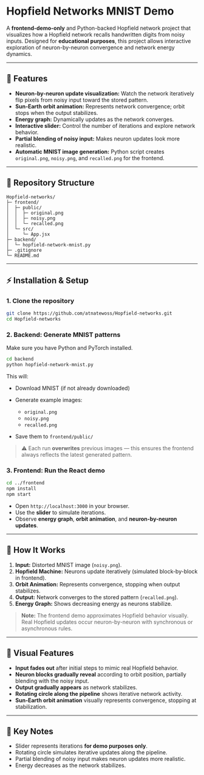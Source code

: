 # Hopfield Networks MNIST Demo

A **frontend-demo-only** and Python-backed Hopfield network project that visualizes how a Hopfield network recalls handwritten digits from noisy inputs. Designed for **educational purposes**, this project allows interactive exploration of neuron-by-neuron convergence and network energy dynamics.

---

## 🚀 Features

* **Neuron-by-neuron update visualization:** Watch the network iteratively flip pixels from noisy input toward the stored pattern.
* **Sun-Earth orbit animation:** Represents network convergence; orbit stops when the output stabilizes.
* **Energy graph:** Dynamically updates as the network converges.
* **Interactive slider:** Control the number of iterations and explore network behavior.
* **Partial blending of noisy input:** Makes neuron updates look more realistic.
* **Automatic MNIST image generation:** Python script creates `original.png`, `noisy.png`, and `recalled.png` for the frontend.

---

## 📂 Repository Structure

```
Hopfield-networks/
├─ frontend/
│  ├─ public/
│  │  ├─ original.png
│  │  ├─ noisy.png
│  │  └─ recalled.png
│  └─ src/
│     └─ App.jsx
├─ backend/
│  └─ hopfield-network-mnist.py
├─ .gitignore
└─ README.md
```

---

## ⚡ Installation & Setup

### 1. Clone the repository

```bash
git clone https://github.com/atnatewoss/Hopfield-networks.git
cd Hopfield-networks
```

### 2. Backend: Generate MNIST patterns

Make sure you have Python and PyTorch installed.

```bash
cd backend
python hopfield-network-mnist.py
```

This will:

* Download MNIST (if not already downloaded)
* Generate example images:

  * `original.png`
  * `noisy.png`
  * `recalled.png`
* Save them to `frontend/public/`

> ⚠️ Each run **overwrites** previous images — this ensures the frontend always reflects the latest generated pattern.

### 3. Frontend: Run the React demo

```bash
cd ../frontend
npm install
npm start
```

* Open `http://localhost:3000` in your browser.
* Use the **slider** to simulate iterations.
* Observe **energy graph**, **orbit animation**, and **neuron-by-neuron updates**.

---

## 🧠 How It Works

1. **Input:** Distorted MNIST image (`noisy.png`).
2. **Hopfield Machine:** Neurons update iteratively (simulated block-by-block in frontend).
3. **Orbit Animation:** Represents convergence, stopping when output stabilizes.
4. **Output:** Network converges to the stored pattern (`recalled.png`).
5. **Energy Graph:** Shows decreasing energy as neurons stabilize.

> **Note:** The frontend demo approximates Hopfield behavior visually. Real Hopfield updates occur neuron-by-neuron with synchronous or asynchronous rules.

---

## 🎨 Visual Features

* **Input fades out** after initial steps to mimic real Hopfield behavior.
* **Neuron blocks gradually reveal** according to orbit position, partially blending with the noisy input.
* **Output gradually appears** as network stabilizes.
* **Rotating circle along the pipeline** shows iterative network activity.
* **Sun-Earth orbit animation** visually represents convergence, stopping at stabilization.

---

## 📌 Key Notes

* Slider represents iterations **for demo purposes only**.
* Rotating circle simulates iterative updates along the pipeline.
* Partial blending of noisy input makes neuron updates more realistic.
* Energy decreases as the network stabilizes.